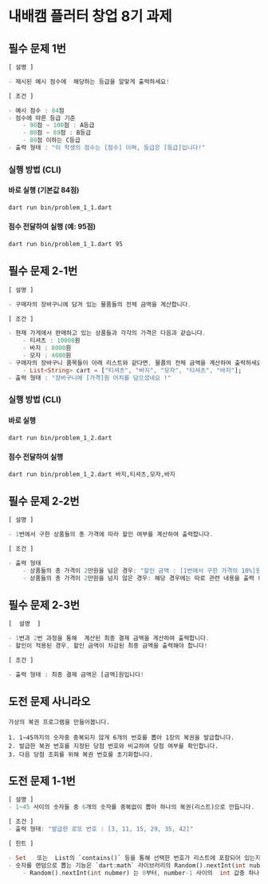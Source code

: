 # 내배캠 플러터 창업 8기 과제

## 필수 문제 1번

```dart
[ 설명 ]

- 제시된 예시 점수에  해당하는 등급을 알맞게 출력하세요!

[ 조건 ]

- 예시 점수 : 84점
- 점수에 따른 등급 기준
    - 90점 ~ 100점 : A등급
    - 80점 ~ 89점 : B등급
    - 80점 이하는 C등급
- 출력 형태 : "이 학생의 점수는 [점수] 이며, 등급은 [등급]입니다!"
```

### 실행 방법 (CLI)

#### 바로 실행 (기본값 84점)

```bash
dart run bin/problem_1_1.dart
```

#### 점수 전달하여 실행 (예: 95점)

```bash
dart run bin/problem_1_1.dart 95
```

## 필수 문제 2-1번

```dart
[ 설명 ]

- 구매자의 장바구니에 담겨 있는 물품들의 전체 금액을 계산합니다.

[ 조건 ]

- 현재 가게에서 판매하고 있는 상품들과 각각의 가격은 다음과 같습니다.
    - 티셔츠 : 10000원
    - 바지 : 8000원
    - 모자 : 4000원
- 구매자의 장바구니 품목들이 아래 리스트와 같다면, 물품의 전체 금액을 계산하여 출력하세요!
    - List<String> cart = ["티셔츠", "바지", "모자", "티셔츠", "바지"];
- 출력 형태 : "장바구니에 [가격]원 어치를 담으셨네요 !"
```

### 실행 방법 (CLI)

#### 바로 실행

```bash
dart run bin/problem_1_2.dart
```

#### 점수 전달하여 실행

```bash
dart run bin/problem_1_2.dart 바지,티셔츠,모자,바지
```

## 필수 문제 2-2번

```dart
[ 설명 ]

- 1번에서 구한 상품들의 총 가격에 따라 할인 여부를 계산하여 출력합니다.

[ 조건 ]

- 출력 형태
    - 상품들의 총 가격이 2만원을 넘은 경우: "할인 금액 : [1번에서 구한 가격의 10%]원"
    - 상품들의 총 가격이 2만원을 넘지 않은 경우: 해당 경우에는 따로 관련 내용을 출력 하지 않습니다.
```

## 필수 문제 2-3번

```dart
[  설명  ]

- 1번과 2번 과정을 통해  계산된 최종 결제 금액을 계산하여 출력합니다.
- 할인이 적용된 경우, 할인 금액이 차감된 최종 금액을 출력해야 합니다!

[ 조건 ]

- 출력 형태 : 최종 결제 금액은 [금액]원입니다!
```

## 도전 문제 사니라오

```plaintext
가상의 복권 프로그램을 만들어봅니다.

1. 1~45까지의 숫자중 중복되지 않게 6개의 번호를 뽑아 1장의 복권을 발급합니다.
2. 발급한 복권 번호를 지정된 당첨 번호와 비교하여 당첨 여부를 확인합니다.
3. 다음 당첨 조회를 위해 복권 번호를 초기화합니다.
```

## 도전 문제 1-1번

```dart
[ 설명 ]
- 1~45 사이의 숫자들 중 6개의 숫자를 중복없이 뽑아 하나의 복권(리스트)으로 만듭니다.

[ 조건 ]
- 출력 형태: "발급한 로또 번호 : [3, 11, 15, 29, 35, 42]"

[ 힌트 ]

- Set   또는  List의 `contains()` 등을 통해 선택한 번호가 리스트에 포함되어 있는지 여부를 판별할 수 있습니다.
- 숫자를 랜덤으로 뽑는 기능은 `dart:math` 라이브러리의 Random().nextInt(int nubmer) 를 사용합니다.
    - Random().nextInt(int nubmer) 는 0부터, number-1 사이의  int 값중 하나를 무작위로 골라 반환하는 메서드입니다.
```
